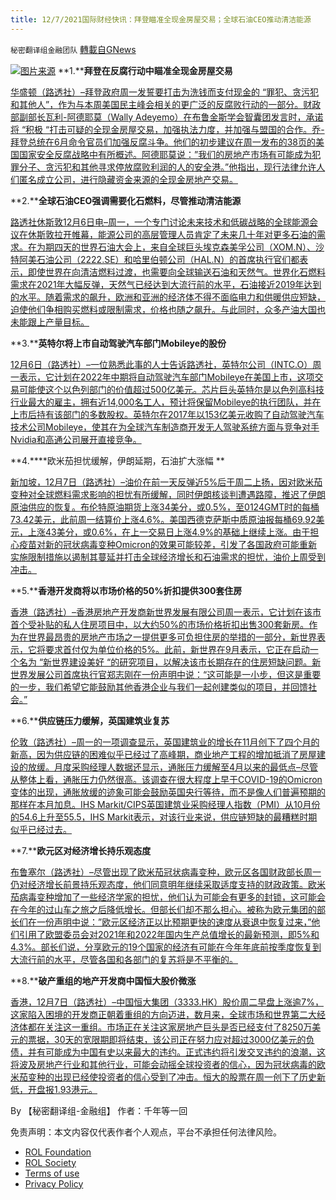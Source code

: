 ```yaml
---
title: 12/7/2021国际财经快讯：拜登瞄准全现金房屋交易；全球石油CEO推动清洁能源
---
```

`秘密翻译组金融团队` [轉載自GNews](https://gnews.org/zh-hans/1729722/)

![](https://assets.gnews.org/wp-content/uploads/2021/12/图片1-32.png)[图片来源](https://dzm0ugdauank9.cloudfront.net/wp-content/uploads/2021/12/2021-12-06T124237Z_1_LYNXMPEHB50HT_RTROPTP_0_USA-BIDEN_1.jpg)
**1.****拜登在反腐行动中瞄准全现金房屋交易**

[华盛顿（路透社）–拜登政府周一发誓要打击为洗钱而支付现金的 “罪犯、贪污犯和其他人”，作为与本周美国民主峰会相关的更广泛的反腐败行动的一部分。财政部副部长瓦利-阿德耶莫（Wally Adeyemo）在布鲁金斯学会智囊团发言时，承诺将 “积极 “打击可疑的全现金房屋交易，加强执法力度，并加强与盟国的合作。乔-拜登总统在6月命令官员们加强反腐斗争。他们的初步建议在周一发布的38页的美国国家安全反腐战略中有所概述。阿德耶莫说：”我们的房地产市场有可能成为犯罪分子、贪污犯和其他寻求停放腐败利润的人的安全港。”他指出，现行法律允许人们匿名成立公司，进行隐藏资金来源的全现金房地产交易。](https://www.oann.com/biden-targets-cash-for-homes-deals-in-anti-corruption-drive/)

**2.****全球石油CEO强调需要化石燃料，尽管推动清洁能源**

[路透社休斯敦12月6日电–周一，一个专门讨论未来技术和低碳战略的全球能源会议在休斯敦拉开帷幕，能源公司的高层管理人员肯定了未来几十年对更多石油的需求。在为期四天的世界石油大会上，来自全球巨头埃克森美孚公司（XOM.N）、沙特阿美石油公司（2222.SE）和哈里伯顿公司（HAL.N）的首席执行官们都表示，即使世界在向清洁燃料过渡，也需要向全球输送石油和天然气。世界化石燃料需求在2021年大幅反弹，天然气已经达到大流行前的水平，石油接近2019年达到的水平。随着需求的飙升，欧洲和亚洲的经济体不得不面临电力和供暖供应短缺，迫使他们争相购买燃料或限制需求，价格也随之飙升。与此同时，众多产油大国也未能跟上产量目标。](https://www.reuters.com/markets/commodities/houston-oil-conference-speakers-pull-out-over-omicron-worries-2021-12-06/)

**3.****英特尔将上市自动驾驶汽车部门Mobileye的股份**

[12月6日（路透社）–一位熟悉此事的人士告诉路透社，英特尔公司（INTC.O）周一表示，它计划在2022年中期将自动驾驶汽车部门Mobileye在美国上市，这项交易可能使这个以色列部门的价值超过500亿美元。芯片巨头英特尔是以色列高科技行业最大的雇主，拥有近14,000名工人，预计将保留Mobileye的执行团队，并在上市后持有该部门的多数股权。英特尔在2017年以153亿美元收购了自动驾驶汽车技术公司Mobileye，使其在为全球汽车制造商开发无人驾驶系统方面与竞争对手Nvidia和高通公司展开直接竞争。](https://www.reuters.com/markets/us/intel-list-shares-self-driving-car-unit-mobileye-wsj-2021-12-07/)

**4.****欧米茄担忧缓解，伊朗延期，石油扩大涨幅 **

[新加坡，12月7日（路透社）–油价在前一天反弹近5%后于周二上扬，因对欧米茄变种对全球燃料需求影响的担忧有所缓解，同时伊朗核谈判遭遇路障，推迟了伊朗原油供应的恢复。布伦特原油期货上涨34美分，或0.5%，至0124GMT时的每桶73.42美元，此前周一结算价上涨4.6%。美国西德克萨斯中质原油报每桶69.92美元，上涨43美分，或0.6%，在上一交易日上涨4.9%的基础上继续上涨。由于担心疫苗对新的冠状病毒变种Omicron的效果可能较差，引发了各国政府可能重新实施限制措施以遏制其蔓延并打击全球经济增长和石油需求的担忧，油价上周受到冲击。](https://www.reuters.com/markets/commodities/oil-extends-gains-easing-omicron-fears-iran-delay-2021-12-07/)

**5.****香港开发商将以市场价格的50%折扣提供300套住房**

[香港（路透社）–香港房地产开发商新世界发展有限公司周一表示，它计划在该市首个受补贴的私人住房项目中，以大约50%的市场价格折扣出售300套新房。作为在世界最昂贵的房地产市场之一提供更多可负担住房的举措的一部分，新世界表示，它将要求首付仅为单位价格的5%。此前，新世界在9月表示，它正在启动一个名为 “新世界建设美好 “的研究项目，以解决该市长期存在的住房短缺问题。新世界发展公司首席执行官郑志刚在一份声明中说：“这可能是一小步，但这是重要的一步，我们希望它能鼓励其他香港企业与我们一起创建类似的项目，并回馈社会。”](https://www.oann.com/hong-kong-developer-to-offer-300-homes-at-50-discount-to-market-price/)

**6.****供应链压力缓解，英国建筑业复苏**

[伦敦（路透社）–周一的一项调查显示，英国建筑业的增长在11月创下了四个月的新高，因为供应链的困难似乎已经过了高峰期，商业地产工程的增加抵消了房屋建设的放缓。月度采购经理人数据还显示，通胀压力缓解至4月以来的最低点–尽管从整体上看，通胀压力仍然很高。该调查在很大程度上早于COVID-19的Omicron变体的出现，通胀放缓的迹象可能会鼓励英国央行等待，而不是像人们普遍预期的那样在本月加息。IHS Markit/CIPS英国建筑业采购经理人指数（PMI）从10月份的54.6上升至55.5，IHS Markit表示，对该行业来说，供应链短缺的最糟糕时期似乎已经过去。](https://www.oann.com/uk-construction-sector-gathers-more-speed-pmi/)

**7.****欧元区对经济增长持乐观态度**

[布鲁塞尔（路透社）–尽管出现了欧米茄冠状病毒变种，欧元区各国财政部长周一仍对经济增长前景持乐观态度，他们同意明年继续采取适度支持的财政政策。欧米茄病毒变种增加了一些经济学家的担忧，他们认为可能会有更多的封锁，这可能会在今年的过山车之旅之后降低增长。但部长们却不那么担心。被称为欧元集团的部长们在一份声明中说：”欧元区经济正以比预期更快的速度从衰退中恢复过来，”他们引用了欧盟委员会对2021年和2022年国内生产总值增长的最新预测，即5%和4.3%。部长们说，分享欧元的19个国家的经济有可能在今年年底前按季度恢复到大流行前的水平，尽管各国和各部门的复苏将是不平衡的。](https://www.oann.com/euro-zone-ministers-to-stay-upbeat-on-growth-despite-omicron/)

**8.****破产重组的地产开发商中国恒大股价微涨**

[香港，12月7日（路透社）–中国恒大集团（3333.HK）股价周二早盘上涨逾7%，这家陷入困境的开发商正朝着重组的方向迈进，数月来，全球市场和世界第二大经济体都在关注这一重组。市场正在关注这家房地产巨头是否已经支付了8250万美元的票据，30天的宽限期即将结束，该公司正在努力应对超过3000亿美元的负债，并有可能成为中国有史以来最大的违约。正式违约将引发交叉违约的浪潮，这将波及房地产行业和其他行业，可能会动摇全球投资者的信心，因为冠状病毒的欧米茄变种的出现已经使投资者的信心受到了冲击。恒大的股票在周一创下了历史新低，开盘报1.93港元。](https://www.reuters.com/world/china/developer-china-evergrandes-shares-set-rise-66-restructuring-looms-2021-12-07/)

By 【秘密翻译组-金融组】
作者：千年等一回

 

免责声明：本文内容仅代表作者个人观点，平台不承担任何法律风险。

- [ROL Foundation](https://rolfoundation.org/)
- [ROL Society](https://rolsociety.org/)
- [Terms of use](https://gnews.org/terms-of-use-3/)
- [Privacy Policy](https://gnews.org/privacy-policy/)

